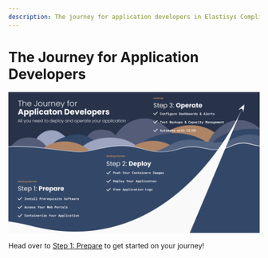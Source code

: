 ```yaml
---
description: The journey for application developers in Elastisys Compliant Kubernetes, the security-focused Kubernetes distribution.
---
```


# The Journey for Application Developers

![The Journey for Application Developers](../img/getting-started-developers.png)

Head over to [Step 1: Prepare](prepare.md) to get started on your journey!